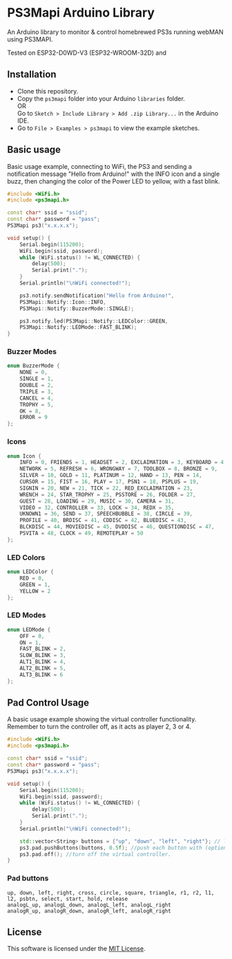 <h1>PS3Mapi Arduino Library</h1>
<p>An Arduino library to monitor & control homebrewed PS3s running webMAN using PS3MAPI.</p>
<p>Tested on ESP32-D0WD-V3 (ESP32-WROOM-32D) and 
<h2>Installation</h2>
<ul>
    <li>Clone this repository.</li>
    <li>Copy the <code>ps3mapi</code> folder into your Arduino <code>libraries</code> folder.
    <br>OR<br>
    Go to <code>Sketch > Include Library > Add .zip Library...</code> in the Arduino IDE.</li>
    <li>Go to <code>File > Examples > ps3mapi</code> to view the example sketches.</li>
</ul>
<h2>Basic usage</h2>
<p>Basic usage example, connecting to WiFi, the PS3 and sending a notification message "Hello from Arduino!" with the INFO icon and a single buzz, then changing the color of the Power LED to yellow, with a fast blink.</p>

```cpp
#include <WiFi.h>
#include <ps3mapi.h>

const char* ssid = "ssid";
const char* password = "pass";
PS3Mapi ps3("x.x.x.x");

void setup() {
    Serial.begin(115200);
    WiFi.begin(ssid, password);
    while (WiFi.status() != WL_CONNECTED) {
        delay(500);
        Serial.print(".");
    }
    Serial.println("\nWiFi connected!");

    ps3.notify.sendNotification("Hello from Arduino!", 
    PS3Mapi::Notify::Icon::INFO, 
    PS3Mapi::Notify::BuzzerMode::SINGLE);

    ps3.notify.led(PS3Mapi::Notify::LEDColor::GREEN, 
    PS3Mapi::Notify::LEDMode::FAST_BLINK);
}
```
<h3>Buzzer Modes</h3>

```cpp
enum BuzzerMode {
    NONE = 0,
    SINGLE = 1,
    DOUBLE = 2,
    TRIPLE = 3,
    CANCEL = 4,
    TROPHY = 5,
    OK = 8,
    ERROR = 9
};
```
<h3>Icons</h3>

```cpp
enum Icon {
    INFO = 0, FRIENDS = 1, HEADSET = 2, EXCLAIMATION = 3, KEYBOARD = 4,
    NETWORK = 5, REFRESH = 6, WRONGWAY = 7, TOOLBOX = 8, BRONZE = 9,
    SILVER = 10, GOLD = 11, PLATINUM = 12, HAND = 13, PEN = 14,
    CURSOR = 15, FIST = 16, PLAY = 17, PSN1 = 18, PSPLUS = 19,
    SIGNIN = 20, NEW = 21, TICK = 22, RED_EXCLAIMATION = 23,
    WRENCH = 24, STAR_TROPHY = 25, PSSTORE = 26, FOLDER = 27,
    GUEST = 28, LOADING = 29, MUSIC = 30, CAMERA = 31, 
    VIDEO = 32, CONTROLLER = 33, LOCK = 34, REDX = 35,
    UKNOWN1 = 36, SEND = 37, SPEECHBUBBLE = 38, CIRCLE = 39,
    PROFILE = 40, BRDISC = 41, CDDISC = 42, BLUEDISC = 43,
    BLCKDISC = 44, MOVIEDISC = 45, DVDDISC = 46, QUESTIONDISC = 47,
    PSVITA = 48, CLOCK = 49, REMOTEPLAY = 50
};
```
<h3>LED Colors</h3>

```cpp
enum LEDColor {
    RED = 0,
    GREEN = 1,
    YELLOW = 2
};
```
<h3>LED Modes</h3>

```cpp
enum LEDMode {
    OFF = 0,
    ON = 1,
    FAST_BLINK = 2,
    SLOW_BLINK = 3,
    ALT1_BLINK = 4,
    ALT2_BLINK = 5,
    ALT3_BLINK = 6
};
```
<h2>Pad Control Usage</h2>
<p>A basic usage example showing the virtual controller functionality. Remember to turn the controller off, as it acts as player 2, 3 or 4.</p>

```cpp
#include <WiFi.h>
#include <ps3mapi.h>

const char* ssid = "ssid";
const char* password = "pass";
PS3Mapi ps3("x.x.x.x");

void setup() {
    Serial.begin(115200);
    WiFi.begin(ssid, password);
    while (WiFi.status() != WL_CONNECTED) {
        delay(500);
        Serial.print(".");
    }
    Serial.println("\nWiFi connected!");

    std::vector<String> buttons = {"up", "down", "left", "right"}; // list of buttons to push
    ps3.pad.pushButtons(buttons, 0.5f); //push each button with (optional) delay in seconds
    ps3.pad.off(); //turn off the virtual controller.
}
```
<h3>Pad buttons</h3>

```
up, down, left, right, cross, circle, square, triangle, r1, r2, l1, l2, psbtn, select, start, hold, release
analogL_up, analogL_down, analogL_left, analogL_right
analogR_up, analogR_down, analogR_left, analogR_right
```
<h2>License</h2>
This software is licensed under the <a href='LICENSE'>MIT License</a>.